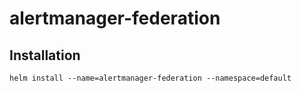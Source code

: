 # alertmanager-federation

## Installation

```
helm install --name=alertmanager-federation --namespace=default
```
